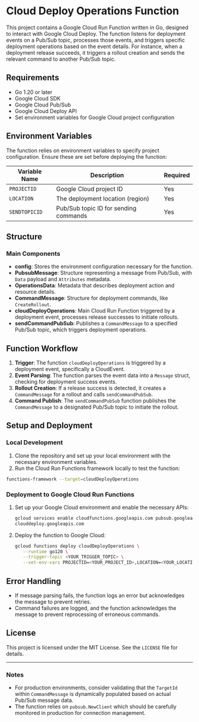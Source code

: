 
# Cloud Deploy Operations Function

This project contains a Google Cloud Run Function written in Go, designed to
interact with Google Cloud Deploy. The function listens for deployment events on
a Pub/Sub topic, processes those events, and triggers specific deployment
operations based on the event details. For instance, when a deployment release
succeeds, it triggers a rollout creation and sends the relevant command to
another Pub/Sub topic.

## Requirements

*   Go 1.20 or later
*   Google Cloud SDK
*   Google Cloud Pub/Sub
*   Google Cloud Deploy API
*   Set environment variables for Google Cloud project configuration

## Environment Variables

The function relies on environment variables to specify project configuration.
Ensure these are set before deploying the function:

| Variable Name  | Description                             | Required |
|----------------|-----------------------------------------|----------|
| `PROJECTID`    | Google Cloud project ID                | Yes      |
| `LOCATION`     | The deployment location (region)       | Yes      |
| `SENDTOPICID`  | Pub/Sub topic ID for sending commands  | Yes      |

## Structure

### Main Components

*   **config**: Stores the environment configuration necessary for the function.
*   **PubsubMessage**: Structure representing a message from Pub/Sub, with
      `Data` payload and `Attributes` metadata.
*   **OperationsData**: Metadata that describes deployment action and resource details.
*   **CommandMessage**: Structure for deployment commands, like `CreateRollout`.
*   **cloudDeployOperations**: Main Cloud Run Function triggered by a deployment
      event, processes release successes to initiate rollouts.
*   **sendCommandPubSub**: Publishes a `CommandMessage` to a specified Pub/Sub
      topic, which triggers deployment operations.

## Function Workflow

1.  **Trigger**: The function `cloudDeployOperations` is triggered by a
      deployment event, specifically a CloudEvent.
2.  **Event Parsing**: The function parses the event data into a `Message`
      struct, checking for deployment success events.
3.  **Rollout Creation**: If a release success is detected, it creates a
      `CommandMessage` for a rollout and calls `sendCommandPubSub`.
4.  **Command Publish**: The `sendCommandPubSub` function publishes the
      `CommandMessage` to a designated Pub/Sub topic to initiate the rollout.

## Setup and Deployment

### Local Development

1.  Clone the repository and set up your local environment with the necessary
      environment variables.
2.  Run the Cloud Run Functions framework locally to test the function:

   ```bash
   functions-framework --target=cloudDeployOperations
   ```

### Deployment to Google Cloud Run Functions

1.  Set up your Google Cloud environment and enable the necessary APIs:

      ```bash
      gcloud services enable cloudfunctions.googleapis.com pubsub.googleapis.com
      clouddeploy.googleapis.com
      ```

2.  Deploy the function to Google Cloud:

      ```bash
      gcloud functions deploy cloudDeployOperations \
         --runtime go120 \
         --trigger-topic <YOUR_TRIGGER_TOPIC> \
         --set-env-vars PROJECTID=<YOUR_PROJECT_ID>,LOCATION=<YOUR_LOCATION>,SENDTOPICID=<YOUR_SEND_TOPIC_ID>
      ```

## Error Handling

*   If message parsing fails, the function logs an error but acknowledges the
      message to prevent retries.
*   Command failures are logged, and the function acknowledges the message to
      prevent reprocessing of erroneous commands.

## License

This project is licensed under the MIT License. See the `LICENSE` file for details.

---

### Notes

*   For production environments, consider validating that the `TargetId` within
      `CommandMessage` is dynamically populated based on actual Pub/Sub message data.
*   The function relies on `pubsub.NewClient` which should be carefully
      monitored in production for connection management.
